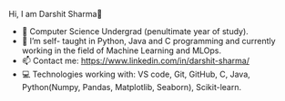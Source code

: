 Hi, I am Darshit Sharma👋

- 🔭 Computer Science Undergrad (penultimate year of study).
- 🌱 I’m self- taught in Python, Java and C programming and currently working in the field of Machine Learning and MLOps.
- 📫 Contact me: https://www.linkedin.com/in/darshit-sharma/ 
- 💻 Technologies working with: VS code, Git, GitHub, C, Java, Python(Numpy, Pandas, Matplotlib, Seaborn), Scikit-learn.
